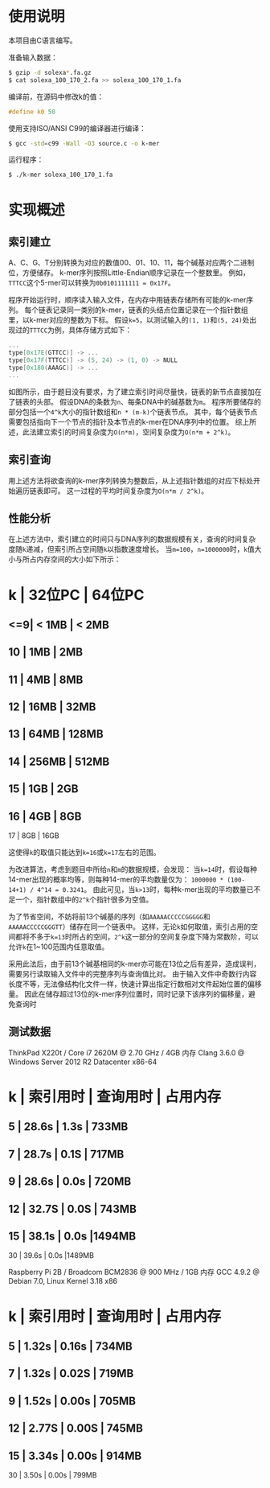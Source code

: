 使用说明
====
本项目由C语言编写。

准备输入数据：
```bash
$ gzip -d solexa*.fa.gz
$ cat solexa_100_170_2.fa >> solexa_100_170_1.fa
```

编译前，在源码中修改k的值：
```c
#define k0 50
```

使用支持ISO/ANSI C99的编译器进行编译：
```bash
$ gcc -std=c99 -Wall -O3 source.c -o k-mer
```

运行程序：
```bash
$ ./k-mer solexa_100_170_1.fa
```

实现概述
====
索引建立
----
A、C、G、T分别转换为对应的数值00、01、10、11，每个碱基对应两个二进制位，方便储存。
k-mer序列按照Little-Endian顺序记录在一个整数里。
例如，`TTTCC`这个5-mer可以转换为`0b0101111111 = 0x17F`。

程序开始运行时，顺序读入输入文件，在内存中用链表存储所有可能的k-mer序列。
每个链表记录同一类别的k-mer，链表的头结点位置记录在一个指针数组里，以k-mer对应的整数为下标。
假设`k=5`，以测试输入的`(1, 1)`和`(5, 24)`处出现过的`TTTCC`为例，具体存储方式如下：

```c
...
type[0x17E(GTTCC)] -> ...
type[0x17F(TTTCC)] -> (5, 24) -> (1, 0) -> NULL
type[0x180(AAAGC)] -> ...
...
```

如图所示，由于题目没有要求，为了建立索引时间尽量快，链表的新节点直接加在了链表的头部。
假设DNA的条数为`n`、每条DNA中的碱基数为`m`。
程序所要储存的部分包括一个`4^k`大小的指针数组和`n * (m-k)`个链表节点。
其中，每个链表节点需要包括指向下一个节点的指针及本节点的k-mer在DNA序列中的位置。
综上所述，此法建立索引的时间复杂度为`O(n*m)`，空间复杂度为`O(n*m + 2^k)`。

索引查询
----
用上述方法将欲查询的k-mer序列转换为整数后，从上述指针数组的对应下标处开始遍历链表即可。
这一过程的平均时间复杂度为`O(n*m / 2^k)`。

性能分析
----
在上述方法中，索引建立的时间只与DNA序列的数据规模有关，查询的时间复杂度随`k`递减，但索引所占空间随`k`以指数速度增长。
当`m=100`，`n=1000000`时，`k`值大小与所占内存空间的大小如下所示：

 k | 32位PC | 64位PC
==================
<=9| < 1MB | < 2MB
------------------
10 |   1MB |   2MB
------------------
11 |   4MB |   8MB
------------------
12 |  16MB |  32MB
------------------
13 |  64MB | 128MB
------------------
14 | 256MB | 512MB
------------------
15 |   1GB |   2GB
------------------
16 |   4GB |   8GB
------------------
17 |   8GB |  16GB

这使得`k`的取值只能达到`k=16`或`k=17`左右的范围。

为改进算法，考虑到题目中所给`n`和`m`的数据规模，会发现：
当`k=14`时，假设每种14-mer出现的概率均等，则每种14-mer的平均数量仅为：
`1000000 * (100-14+1) / 4^14 = 0.3241`。
由此可见，当`k>13`时，每种k-mer出现的平均数量已不足一个，指针数组中的`2^k`个指针很多为空值。

为了节省空间，不妨将前13个碱基的序列（如`AAAAACCCCCGGGGG`和`AAAAACCCCCGGGTT`）储存在同一个链表中。
这样，无论`k`如何取值，索引占用的空间都将不多于`k=13`时所占的空间，`2^k`这一部分的空间复杂度下降为常数阶，可以允许`k`在1~100范围内任意取值。

采用此法后，由于前13个碱基相同的k-mer亦可能在13位之后有差异，造成误判，需要另行读取输入文件中的完整序列与查询值比对。
由于输入文件中奇数行内容长度不等，无法像结构化文件一样，快速计算出指定行数相对文件起始位置的偏移量。
因此在储存超过13位的k-mer序列位置时，同时记录下该序列的偏移量，避免查询时

测试数据
----
ThinkPad X220t / Core i7 2620M @ 2.70 GHz / 4GB 内存
Clang 3.6.0 @ Windows Server 2012 R2 Datacenter x86-64

 k | 索引用时 | 查询用时 | 占用内存
=========================
 5 | 28.6s | 1.3s | 733MB
-------------------------
 7 | 28.7s | 0.1S | 717MB
-------------------------
 9 | 28.6s | 0.0s | 720MB
-------------------------
12 | 32.7S | 0.0S | 743MB
-------------------------
15 | 38.1s | 0.0s |1494MB
-------------------------
30 | 39.6s | 0.0s |1489MB

Raspberry Pi 2B / Broadcom BCM2836 @ 900 MHz / 1GB 内存
GCC 4.9.2 @ Debian 7.0, Linux Kernel 3.18 x86

 k | 索引用时 | 查询用时 | 占用内存
==========================
 5 | 1.32s | 0.16s | 734MB
--------------------------
 7 | 1.32s | 0.02S | 719MB
-------------------------
 9 | 1.52s | 0.00s | 705MB
-------------------------
12 | 2.77S | 0.00S | 745MB
-------------------------
15 | 3.34s | 0.00s | 914MB
-------------------------
30 | 3.50s | 0.00s | 799MB
